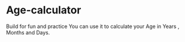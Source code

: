 # Age-calculator
Build for fun and practice 
You can use it to calculate your Age in Years , Months and Days.
